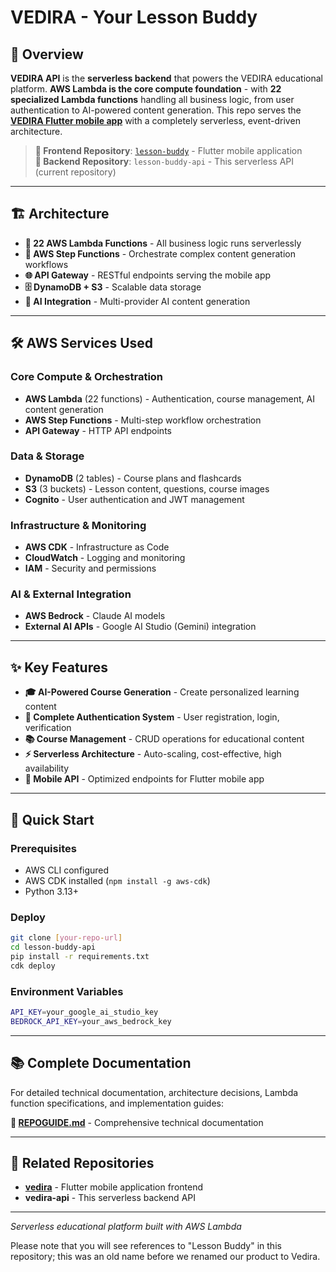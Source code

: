 # VEDIRA - Your Lesson Buddy

## 🚀 **Overview**

**VEDIRA API** is the **serverless backend** that powers the VEDIRA educational platform. **AWS Lambda is the core compute foundation** - with **22 specialized Lambda functions** handling all business logic, from user authentication to AI-powered content generation. This repo serves the [**VEDIRA Flutter mobile app**](../lesson-buddy) with a completely serverless, event-driven architecture.

> **🔗 Frontend Repository**: [`lesson-buddy`](../lesson-buddy) - Flutter mobile application  
> **🔗 Backend Repository**: `lesson-buddy-api` - This serverless API (current repository)

---

## 🏗️ **Architecture**

- **🚀 22 AWS Lambda Functions** - All business logic runs serverlessly
- **🔄 AWS Step Functions** - Orchestrate complex content generation workflows
- **🌐 API Gateway** - RESTful endpoints serving the mobile app
- **🗄️ DynamoDB + S3** - Scalable data storage
- **🤖 AI Integration** - Multi-provider AI content generation

---

## 🛠️ **AWS Services Used**

### **Core Compute & Orchestration**
- **AWS Lambda** (22 functions) - Authentication, course management, AI content generation
- **AWS Step Functions** - Multi-step workflow orchestration
- **API Gateway** - HTTP API endpoints

### **Data & Storage**
- **DynamoDB** (2 tables) - Course plans and flashcards
- **S3** (3 buckets) - Lesson content, questions, course images
- **Cognito** - User authentication and JWT management

### **Infrastructure & Monitoring**
- **AWS CDK** - Infrastructure as Code
- **CloudWatch** - Logging and monitoring
- **IAM** - Security and permissions

### **AI & External Integration**
- **AWS Bedrock** - Claude AI models
- **External AI APIs** - Google AI Studio (Gemini) integration

---

## ✨ **Key Features**

- **🎓 AI-Powered Course Generation** - Create personalized learning content
- **🔐 Complete Authentication System** - User registration, login, verification
- **📚 Course Management** - CRUD operations for educational content
- **⚡ Serverless Architecture** - Auto-scaling, cost-effective, high availability
- **📱 Mobile API** - Optimized endpoints for Flutter mobile app

---

## 🚀 **Quick Start**

### **Prerequisites**
- AWS CLI configured
- AWS CDK installed (`npm install -g aws-cdk`)
- Python 3.13+

### **Deploy**
```bash
git clone [your-repo-url]
cd lesson-buddy-api
pip install -r requirements.txt
cdk deploy
```

### **Environment Variables**
```bash
API_KEY=your_google_ai_studio_key
BEDROCK_API_KEY=your_aws_bedrock_key
```

---

## 📚 **Complete Documentation**

For detailed technical documentation, architecture decisions, Lambda function specifications, and implementation guides:

**📖 [REPOGUIDE.md](./REPOGUIDE.md)** - Comprehensive technical documentation

---

## 🔗 **Related Repositories**

- **[vedira](https://github.com/DB-25/vedira)** - Flutter mobile application frontend
- **vedira-api** - This serverless backend API

---

*Serverless educational platform built with AWS Lambda*

Please note that you will see references to "Lesson Buddy" in this repository; this was an old name before we renamed our product to Vedira.
